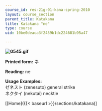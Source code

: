 ```yaml
---
course_id: res-21g-01-kana-spring-2010
layout: course_section
parent_title: Katakana
title: Katakana "ne"
type: course
uid: 10be0deaca3f2459b1dc224681b95a47

---
```


**![0545.gif](/coursemedia/res-21g-01-kana-spring-2010/67b4bf628e924a4a840b10b1374ff510_0545.gif)**

**Printed form:** ネ

**Reading:** ne

**Usage Examples:**  
ゼネスト (zenesuto) general strike  
ネクタイ (nekutai) necktie

\[[Home]({{< baseurl >}}/sections/katakana)\]